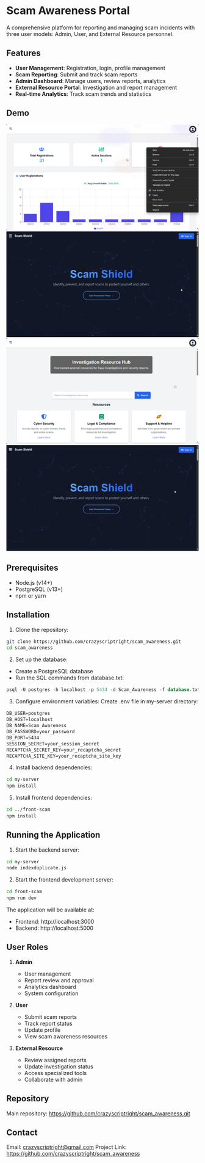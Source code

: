 # Scam Awareness Portal

A comprehensive platform for reporting and managing scam incidents with three user models: Admin, User, and External Resource personnel.

## Features

- **User Management**: Registration, login, profile management
- **Scam Reporting**: Submit and track scam reports
- **Admin Dashboard**: Manage users, review reports, analytics
- **External Resource Portal**: Investigation and report management
- **Real-time Analytics**: Track scam trends and statistics

## Demo

![Admin Dashboard](git/Admin.gif)
![Project Overview](git/All_Project.gif)
![External Portal](git/External.gif)
![Hero Section](git/Hero_section.gif)

## Prerequisites

- Node.js (v14+)
- PostgreSQL (v13+)
- npm or yarn

## Installation

1. Clone the repository:
```bash
git clone https://github.com/crazyscriptright/scam_awareness.git
cd scam_awareness
```

2. Set up the database:
- Create a PostgreSQL database
- Run the SQL commands from database.txt:
```sql
psql -U postgres -h localhost -p 5434 -d Scam_Awareness -f database.txt
```

3. Configure environment variables:
Create .env file in my-server directory:
```env
DB_USER=postgres
DB_HOST=localhost
DB_NAME=Scam_Awareness
DB_PASSWORD=your_password
DB_PORT=5434
SESSION_SECRET=your_session_secret
RECAPTCHA_SECRET_KEY=your_recaptcha_secret
RECAPTCHA_SITE_KEY=your_recaptcha_site_key
```

4. Install backend dependencies:
```bash
cd my-server
npm install
```

5. Install frontend dependencies:
```bash
cd ../front-scam
npm install
```

## Running the Application

1. Start the backend server:
```bash
cd my-server
node indexduplicate.js
```

2. Start the frontend development server:
```bash
cd front-scam
npm run dev
```

The application will be available at:
- Frontend: http://localhost:3000
- Backend: http://localhost:5000

## User Roles

1. **Admin**
   - User management
   - Report review and approval
   - Analytics dashboard
   - System configuration

2. **User**
   - Submit scam reports
   - Track report status
   - Update profile
   - View scam awareness resources

3. **External Resource**
   - Review assigned reports
   - Update investigation status
   - Access specialized tools
   - Collaborate with admin

## Repository

Main repository: https://github.com/crazyscriptright/scam_awareness.git

## Contact

Email: crazyscriptright@gmail.com
Project Link: https://github.com/crazyscriptright/scam_awareness
